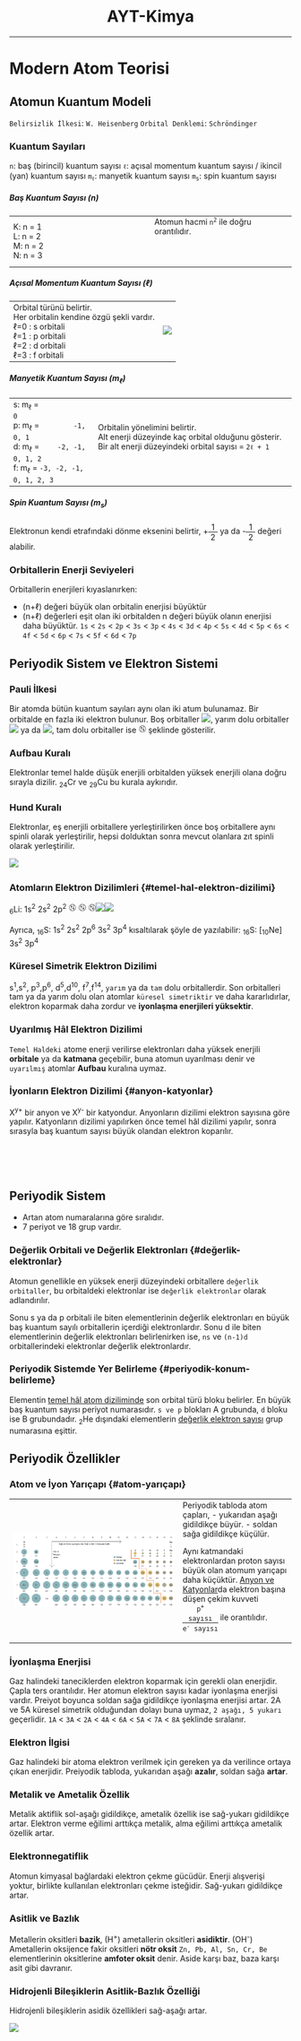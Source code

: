 <style>
table.ncol {
    background: transparent !important;
    border: 0px !important;
    width: 100% !important;
}
.col {
    background: transparent !important;
    border: 0px !important;
}


frac {
  display: inline-block;
  text-align: center;
  vertical-align: middle;
}
frac > sup, frac > sub {
  display: block;
  font: inherit;
  padding: 0 0.3em;
}
frac > sup {border-bottom: 0.08em solid;}
</style>

<div align=center markdown=1>

# AYT-Kimya
</div>

---

# Modern Atom Teorisi

## Atomun Kuantum Modeli
`Belirsizlik İlkesi`: `W. Heisenberg`
`Orbital Denklemi`: `Schröndinger`

### Kuantum Sayıları
`n`: baş (birincil) kuantum sayısı
`ℓ`: açısal momentum kuantum sayısı / ikincil (yan) kuantum sayısı
<code>m<sub>ℓ</sub></code>: manyetik kuantum sayısı
<code>m<sub>s</sub></code>: spin kuantum sayısı

##### Baş Kuantum Sayısı (n)
<table class=ncol>
<td class=col width=50%>
K: n = 1
<br>
L: n = 2
<br>
M: n = 2
<br>
N: n = 3
</td>
<td class=col>
Atomun hacmi <code>n<sup>2</sup></code> ile doğru orantılıdır.
<br>
<br>
<br>
<br>
</td>
</table>

##### Açısal Momentum Kuantum Sayısı (ℓ)
<table class=ncol>
<td class=col>
Orbital türünü belirtir.
<br>
Her orbitalin kendine özgü şekli vardır.
<br>
ℓ=0 : s orbitali
<br>
ℓ=1 : p orbitali
<br>
ℓ=2 : d orbitali
<br>
ℓ=3 : f orbitali
</td>
<td class=col>
<img width=70% src="https://taner.balikesir.edu.tr/dersler/genel_kimya/atomik_yapi/resim/orbitaller.jpg">
</td>
</table>

##### Manyetik Kuantum Sayısı (m<sub>ℓ</sub>)
<table class=ncol>
<td class=col width=30%>
s: m<sub>ℓ</sub> = <code>            0</code>
<br>
p: m<sub>ℓ</sub> = <code>        -1, 0, 1</code>
<br>
d: m<sub>ℓ</sub> = <code>    -2, -1, 0, 1, 2</code>
<br>
f: m<sub>ℓ</sub> = <code>-3, -2, -1, 0, 1, 2, 3</code>
</td>
<td class=col>
Orbitalin yönelimini belirtir.
<br>
Alt enerji düzeyinde kaç orbital olduğunu gösterir.
<br>
Bir alt enerji düzeyindeki orbital sayısı = <code>2ℓ + 1</code>
<br>
<br>
</td>
</table>

##### Spin Kuantum Sayısı (m<sub>s</sub>)
Elektronun kendi etrafındaki dönme eksenini belirtir, +<frac><sup>1</sup><sub>2</sub></frac> ya da -<frac><sup>1</sup><sub>2</sub></frac> değeri alabilir.

### Orbitallerin Enerji Seviyeleri

Orbitallerin enerjileri kıyaslanırken:
- (n+ℓ) değeri büyük olan orbitalin enerjisi büyüktür
- (n+ℓ) değerleri eşit olan iki orbitalden n değeri büyük olanın enerjisi daha büyüktür.
`1s` < `2s` < `2p` < `3s` < `3p` < `4s` < `3d` < `4p` < `5s` < `4d` < `5p` < `6s` < `4f` < `5d` < `6p` < `7s` < `5f` < `6d` < `7p`

## Periyodik Sistem ve Elektron Sistemi

### Pauli İlkesi
Bir atomda bütün kuantum sayıları aynı olan iki atum bulunamaz.
Bir orbitalde en fazla iki elektron bulunur.
Boş orbitaller <img height=15pm src="https://github.com/OFN01/MyEducation/blob/main/11/data/Kimya-boş-orbital.png?raw=true">,
yarım dolu orbitaller <img height=15pm src="https://github.com/OFN01/MyEducation/blob/main/11/data/Kimya-yarım-orbital-1.png?raw=true"> ya da <img height=15pm src="https://github.com/OFN01/MyEducation/blob/main/11/data/Kimya-yarım-orbital-2.png?raw=true">,
tam dolu orbitaller ise <img height=15pm src="https://github.com/OFN01/MyEducation/blob/main/11/data/Kimya-tam-orbital.png?raw=true">
şeklinde gösterilir.

### Aufbau Kuralı
Elektronlar temel halde düşük enerjili orbitalden yüksek enerjili olana doğru sırayla dizilir.
<sub>24</sub>Cr ve <sub>29</sub>Cu bu kurala aykırıdır.

### Hund Kuralı
Elektronlar, eş enerjili orbitallere yerleştirilirken önce boş orbitallere aynı spinli olarak yerleştirilir, hepsi dolduktan sonra mevcut olanlara zıt spinli olarak yerleştirilir.

<img height=25m src="https://github.com/OFN01/MyEducation/blob/main/11/data/Kimya-hund-kuralı.png?raw=true">

### Atomların Elektron Dizilimleri {#temel-hal-elektron-dizilimi}
<sub>6</sub>Li: 1s<sup>2</sup> 2s<sup>2</sup> 2p<sup>2</sup>
<img height=15pm src="https://github.com/OFN01/MyEducation/blob/main/11/data/Kimya-tam-orbital.png?raw=true"> <img height=15pm src="https://github.com/OFN01/MyEducation/blob/main/11/data/Kimya-tam-orbital.png?raw=true"> <img height=15pm src="https://github.com/OFN01/MyEducation/blob/main/11/data/Kimya-tam-orbital.png?raw=true"><img height=15pm src="https://github.com/OFN01/MyEducation/blob/main/11/data/Kimya-boş-orbital.png?raw=true"><img height=15pm src="https://github.com/OFN01/MyEducation/blob/main/11/data/Kimya-boş-orbital.png?raw=true">

Ayrıca,
<sub>16</sub>S: 1s<sup>2</sup> 2s<sup>2</sup> 2p<sup>6</sup> 3s<sup>2</sup> 3p<sup>4</sup>
kısaltılarak şöyle de yazılabilir:
<sub>16</sub>S: [<sub>10</sub>Ne] 3s<sup>2</sup> 3p<sup>4</sup>

### Küresel Simetrik Elektron Dizilimi
s<sup>1</sup>,s<sup>2</sup>,
p<sup>3</sup>,p<sup>6</sup>,
d<sup>5</sup>,d<sup>10</sup>,
f<sup>7</sup>,f<sup>14</sup>,
`yarım` ya da `tam` dolu orbitallerdir.
Son orbitalleri tam ya da yarım dolu olan atomlar `küresel simetriktir` ve daha kararlıdırlar, elektron koparmak daha zordur ve **iyonlaşma enerjileri yüksektir**.

### Uyarılmış Hâl Elektron Dizilimi
`Temel Haldeki` atome enerji verilirse elektronları daha yüksek enerjili **orbitale** ya da **katmana** geçebilir, buna atomun uyarılması denir ve `uyarılmış` atomlar **Aufbau** kuralına uymaz.

### İyonların Elektron Dizilimi {#anyon-katyonlar}
X<sup>y+</sup> bir anyon ve X<sup>y-</sup> bir katyondur.
Anyonların dizilimi elektron sayısına göre yapılır.
Katyonların dizilimi yapılırken önce temel hâl dizilimi yapılır, sonra sırasyla baş kuantum sayısı büyük olandan elektron koparılır.

<br><br><br>

## Periyodik Sistem
- Artan atom numaralarına göre sıralıdır.
- 7 periyot ve 18 grup vardır.

### Değerlik Orbitali ve Değerlik Elektronları {#değerlik-elektronlar}
Atomun genellikle en yüksek enerji düzeyindeki orbitallere `değerlik orbitaller`, bu orbitaldeki elektronlar ise `değerlik elektronlar` olarak adlandırılır.

Sonu s ya da p orbitali ile biten elementlerinin değerlik elektronları en büyük baş kuantum sayılı orbitallerin içerdiği elektronlardır.
Sonu d ile biten elementlerinin değerlik elektronları belirlenirken ise,
`ns` ve `(n-1)d` orbitallerindeki elektronlar değerlik elektronlardır.

### Periyodik Sistemde Yer Belirleme {#periyodik-konum-belirleme}
Elementin [temel hâl atom diziliminde](#temel-hal-elektron-dizilimi) son orbital türü bloku belirler. En büyük baş kuantum sayısı periyot numarasıdır.
`s ve p` blokları A grubunda, `d` bloku ise B grubundadır.
<sub>2</sub>He dışındaki elementlerin [değerlik elektron sayısı](#değerlik-elektronlar) grup numarasına eşittir.

## Periyodik Özellikler

### Atom ve İyon Yarıçapı {#atom-yarıçapı}
<table class=ncol markdown=1>
<td class=col width=60%>
<img src="https://github.com/OFN01/MyEducation/blob/main/11/data/Kimya-atom-yarıçapı-tablosu.png?raw=true">
</td>
<td class=col width=40% markdown=1>Periyodik tabloda atom çapları,
- yukarıdan aşağı gidildikçe büyür.
- soldan sağa gidildikçe küçülür.

Aynı katmandaki elektronlardan proton sayısı büyük olan atomum yarıçapı daha küçüktür.
[Anyon ve Katyonlar](#anyon-katyonlar)da elektron başına düşen çekim kuvveti <frac><sup><code>p<sup>+</sup> sayısı</code></sup></sub><code>e<sup>-</sup> sayısı</code></sub></frac> ile orantılıdır.
</td>
</table>

### İyonlaşma Enerjisi
Gaz halindeki taneciklerden elektron koparmak için gerekli olan enerjidir.
Çapla ters orantılıdır.
Her atomun elektron sayısı kadar iyonlaşma enerjisi vardır.
Preiyot boyunca soldan sağa gidildikçe iyonlaşma enerjisi artar.
2A ve 5A küresel simetrik olduğundan dolayı buna uymaz, `2 aşağı, 5 yukarı` geçerlidir.
`1A` < `3A` < `2A` < `4A` < `6A` < `5A` < `7A` < `8A`
şeklinde sıralanır.

### Elektron İlgisi
Gaz halindeki bir atoma elektron verilmek için gereken ya da verilince ortaya çıkan enerjidir.
Preiyodik tabloda, yukarıdan aşağı **azalır**, soldan sağa **artar**.

### Metalik ve Ametalik Özellik
Metalik aktiflik sol-aşağı gidildikçe, ametalik özellik ise sağ-yukarı gidildikçe artar. Elektron verme eğilimi arttıkça metalik, alma eğilimi arttıkça ametalik özellik artar.

### Elektronnegatiflik
Atomun kimyasal bağlardaki elektron çekme gücüdür.
Enerji alışverişi yoktur, birlikte kullanılan elektronları çekme isteğidir.
Sağ-yukarı gidildikçe artar.

### Asitlik ve Bazlık
Metallerin oksitleri **bazik**, (H<sup>+</sup>)
ametallerin oksitleri **asidiktir**. (OH<sup>-</sup>)
Ametallerin oksijence fakir oksitleri **nötr oksit**
`Zn, Pb, Al, Sn, Cr, Be` elementlerinin oksitlerine **amfoter oksit** denir. Aside karşı baz, baza karşı asit gibi davranır.

### Hidrojenli Bileşiklerin Asitlik-Bazlık Özelliği
Hidrojenli bileşiklerin asidik özellikleri sağ-aşağı artar.

<img src="https://github.com/OFN01/MyEducation/blob/main/11/data/Kimya-periyodik-tablo-sonuç.png?raw=true">